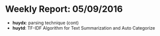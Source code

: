 # Weekly Report: 05/09/2016

- **huydx**: parsing technique (cont)
- **huytd**: TF-IDF Algorithm for Text Summarization and Auto Categorize
